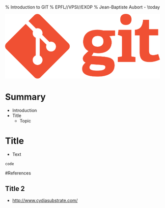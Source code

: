 % Introduction to GIT
% EPFL//VPSI//EXOP
% Jean-Baptiste Aubort - \today

![GIT Introduction](resources/git.png)

# Summary

* Introduction
* Title
    * Topic

# Title

* Text

```
code
```

#References

## Title 2
* <http://www.cydiasubstrate.com/>

